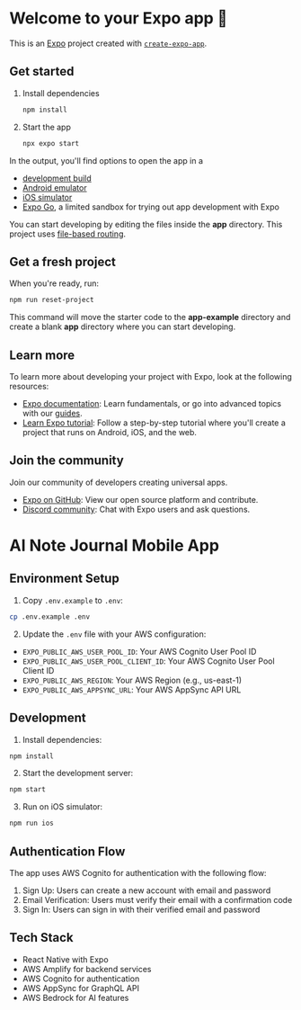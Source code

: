 # Welcome to your Expo app 👋

This is an [Expo](https://expo.dev) project created with [`create-expo-app`](https://www.npmjs.com/package/create-expo-app).

## Get started

1. Install dependencies

   ```bash
   npm install
   ```

2. Start the app

   ```bash
   npx expo start
   ```

In the output, you'll find options to open the app in a

- [development build](https://docs.expo.dev/develop/development-builds/introduction/)
- [Android emulator](https://docs.expo.dev/workflow/android-studio-emulator/)
- [iOS simulator](https://docs.expo.dev/workflow/ios-simulator/)
- [Expo Go](https://expo.dev/go), a limited sandbox for trying out app development with Expo

You can start developing by editing the files inside the **app** directory. This project uses [file-based routing](https://docs.expo.dev/router/introduction).

## Get a fresh project

When you're ready, run:

```bash
npm run reset-project
```

This command will move the starter code to the **app-example** directory and create a blank **app** directory where you can start developing.

## Learn more

To learn more about developing your project with Expo, look at the following resources:

- [Expo documentation](https://docs.expo.dev/): Learn fundamentals, or go into advanced topics with our [guides](https://docs.expo.dev/guides).
- [Learn Expo tutorial](https://docs.expo.dev/tutorial/introduction/): Follow a step-by-step tutorial where you'll create a project that runs on Android, iOS, and the web.

## Join the community

Join our community of developers creating universal apps.

- [Expo on GitHub](https://github.com/expo/expo): View our open source platform and contribute.
- [Discord community](https://chat.expo.dev): Chat with Expo users and ask questions.

# AI Note Journal Mobile App

## Environment Setup

1. Copy `.env.example` to `.env`:
```bash
cp .env.example .env
```

2. Update the `.env` file with your AWS configuration:
- `EXPO_PUBLIC_AWS_USER_POOL_ID`: Your AWS Cognito User Pool ID
- `EXPO_PUBLIC_AWS_USER_POOL_CLIENT_ID`: Your AWS Cognito User Pool Client ID
- `EXPO_PUBLIC_AWS_REGION`: Your AWS Region (e.g., us-east-1)
- `EXPO_PUBLIC_AWS_APPSYNC_URL`: Your AWS AppSync API URL

## Development

1. Install dependencies:
```bash
npm install
```

2. Start the development server:
```bash
npm start
```

3. Run on iOS simulator:
```bash
npm run ios
```

## Authentication Flow

The app uses AWS Cognito for authentication with the following flow:
1. Sign Up: Users can create a new account with email and password
2. Email Verification: Users must verify their email with a confirmation code
3. Sign In: Users can sign in with their verified email and password

## Tech Stack

- React Native with Expo
- AWS Amplify for backend services
- AWS Cognito for authentication
- AWS AppSync for GraphQL API
- AWS Bedrock for AI features
